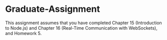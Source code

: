 # Graduate-Assignment
This assignment assumes that you have completed Chapter 15 (Introduction to Node.js) and Chapter 16 (Real-Time Communication with WebSockets), and Homework 5.
